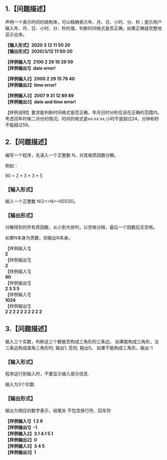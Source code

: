 ## 1.【问题描述】  
声明一个表示时间的结构体，可以精确表示年、月、日、小时、分、秒；提示用户输入年、月、日、小时、分、秒的值，判断时间格式是否正确，如果正确就完整地显示出来。

**【输入形式】2020 3 12 11 50 20  
【输出形式】2020/3/12 11:50:20**

**【样例输入1】2100 2 29 10 29 59  
【样例输出1】date error!**

**【样例输入2】2000 2 29 15 79 40  
【样例输出2】time error!**

**【样例输入3】2007 9 31 12 89 89  
【样例输出3】date and time error!**

【样例说明】要求能判断时间格式是否正确，年月日时分秒应该在正确的范围内。考虑闰年时候二月份的情况。时间的格式是xx:xx:xx,小时不是超过24，分钟和秒不能超过59。  
  


## 2.【问题描述】

编写一个程序，先读入一个正整数 N，对其做质因数分解。

例如：

90 = 2 * 3 * 3 * 5  
### 【输入形式】

输入一个正整数 N(2<=N<=65535)。

### 【输出形式】

分解得到的所有质因数，从小到大排列，以空格分隔，最后一个因数后无空格。

如果N本身为质数，则输出N本身。

【样例输入1】  
**2**  
【样例输出1】   
**2**   
【样例输入1】  
**90**  
【样例输出1】  
**2 3 3 5**   
【样例输入1】  
**1024**  
【样例输出1】  
**2 2 2 2 2 2 2 2 2 2**
 
 	
## 3.【问题描述】

输入三个实数，判断这三个数能否构成三角形的三条边。
如果能构成三角形，当三条边构成直角三角形时, 输出1; 否则, 输出0。
如果不能构成三角形，输出-1

### 【输入形式】

程序运行到输入时，不要显示输入提示信息.

输入为3个实数.

### 【输出形式】

输出为相应的数字表示，结尾处 不包含换行符、回车符

**【样例输入1】1 2 9  
【样例输出1】-1    
【样例输入2】3.1 4.1 5.1  
【样例输出2】0  
【样例输入3】3 4 5  
【样例输出3】1**
 
 	
